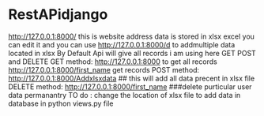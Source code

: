 # RestAPidjango
http://127.0.0.1:8000/ this is website address  data is stored in xlsx excel you can edit it and you can use http://127.0.0.1:8000/d to addmultiple data located in xlsx By Default Api will give all records i am using here GET POST and DELETE  GET method:   http://127.0.0.1:8000 to get all records   http://127.0.0.1:8000/first_name get records POST method:   http://127.0.0.1:8000/Addxlsxdata ## this will add all data precent in xlsx file DELETE method:   http://127.0.0.1:8000/first_name  ###delete purticular user data permanantry  TO do : change the location of xlsx file to add data in database in python views.py file
